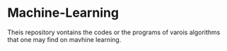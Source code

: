 # Machine-Learning
Theis repository vontains the codes or the programs of varois algorithms that one may find on mavhine learning.
